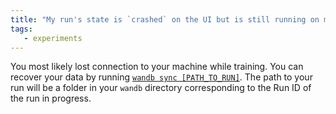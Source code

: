 ```yaml
---
title: "My run's state is `crashed` on the UI but is still running on my machine. What do I do to get my data back?"
tags:
   - experiments
---
```


You most likely lost connection to your machine while training. You can recover your data by running [`wandb sync [PATH_TO_RUN]`](../ref/cli/wandb-sync.md). The path to your run will be a folder in your `wandb` directory corresponding to the Run ID of the run in progress.